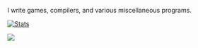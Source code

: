 
I write games, compilers, and various miscellaneous programs.

[![Stats](https://github-readme-stats.vercel.app/api?username=fooeyround&show_icons=true&count_private=true&theme=dark)](https://github.com/fooeyround)


![](https://github-readme-stats-gamma-two-97.vercel.app/api/top-langs/?username=fooeyround&theme=github_dark&layout=compact&hide_progress=false)
